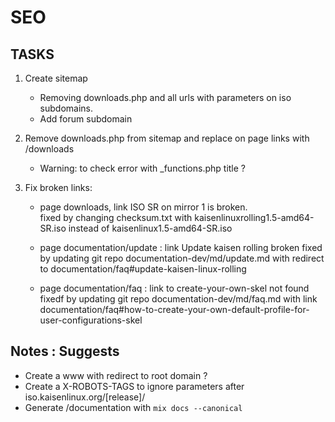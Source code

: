 # SEO

## TASKS

1. Create sitemap
	- Removing downloads.php and all urls with parameters on iso subdomains.  
	- Add forum subdomain

2. Remove downloads.php from sitemap and replace on page links with /downloads  
	- Warning: to check error with _functions.php title ?

3. Fix broken links:  
	- page downloads, link ISO SR on mirror 1 is broken.   
	fixed by changing checksum.txt with kaisenlinuxrolling1.5-amd64-SR.iso instead of kaisenlinux1.5-amd64-SR.iso  

	- page documentation/update : link Update kaisen rolling broken
	fixed by updating git repo documentation-dev/md/update.md with redirect to documentation/faq#update-kaisen-linux-rolling

	- page documentation/faq : link to create-your-own-skel not found  
	fixedf by updating git repo documentation-dev/md/faq.md with link documentation/faq#how-to-create-your-own-default-profile-for-user-configurations-skel

## Notes : Suggests

- Create a www with redirect to root domain ?  
- Create a X-ROBOTS-TAGS to ignore parameters after iso.kaisenlinux.org/[release]/  
- Generate /documentation with `mix docs --canonical`
